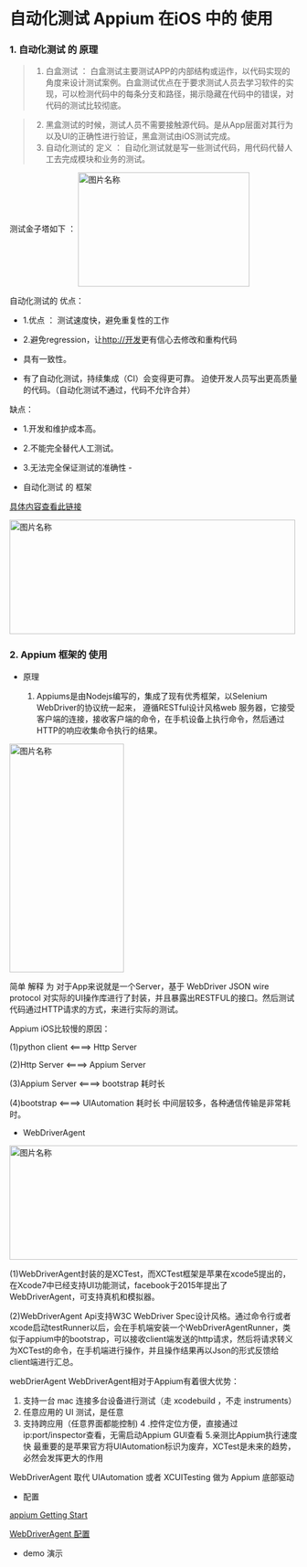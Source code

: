 #      自动化测试 Appium 在iOS 中的 使用

### 1. 自动化测试 的 原理

>  1. 白盒测试 ： 白盒测试主要测试APP的内部结构或运作，以代码实现的角度来设计测试案例。白盒测试优点在于要求测试人员去学习软件的实现，可以检测代码中的每条分支和路径，揭示隐藏在代码中的错误，对代码的测试比较彻底。

>  2. 黑盒测试的时候，测试人员不需要接触源代码。是从App层面对其行为以及UI的正确性进行验证，黑盒测试由iOS测试完成。
>  3. 自动化测试的 定义 ： 自动化测试就是写一些测试代码，用代码代替人工去完成模块和业务的测试。


测试金子塔如下 ： <img src="/Users/yangchaojie/Downloads/工作/记录/md文件/329784-ff379d7a7a202665.png" width = "300" height = "200" alt="图片名称" align=center />

自动化测试的 优点： 

* 1.优点 ： 测试速度快，避免重复性的工作

* 2.避免regression，让<http://开发>更有信心去修改和重构代码
*  具有一致性。
* 有了自动化测试，持续集成（CI）会变得更可靠。
迫使开发人员写出更高质量的代码。（自动化测试不通过，代码不允许合并）

缺点：

* 1.开发和维护成本高。
* 2.不能完全替代人工测试。
* 3.无法完全保证测试的准确性 - 


* 自动化测试 的 框架

 [具体内容查看此链接](http://tmq.qq.com/2016/09/mobile-app-test-automation-framework/)

 <img src="/Users/yangchaojie/Downloads/工作/记录/md文件/1054552-c48679f96e8c1527.jpg" width = "500" height = "200" alt="图片名称" align=center />
 
### 2. Appium 框架的 使用
* 原理

  1.  Appiums是由Nodejs编写的，集成了现有优秀框架，以Selenium WebDriver的协议统一起来，
遵循RESTful设计风格web 服务器，它接受客户端的连接，接收客户端的命令，在手机设备上执行命令，然后通过HTTP的响应收集命令执行的结果。

<img src="/Users/yangchaojie/Downloads/工作/记录/md文件/iphone.png" width = "200" height = "400" alt="图片名称" align=center />

简单 解释 为 对于App来说就是一个Server，基于 WebDriver JSON wire protocol 对实际的UI操作库进行了封装，并且暴露出RESTFUL的接口。然后测试代码通过HTTP请求的方式，来进行实际的测试。

Appium iOS比较慢的原因：

(1)python client <====> Http Server

(2)Http Server <====> Appium Server

(3)Appium Server <====> bootstrap 耗时长

(4)bootstrap <====> UIAutomation 耗时长
中间层较多，各种通信传输是非常耗时。

*   WebDriverAgent

<img src="/Users/yangchaojie/Downloads/工作/记录/md文件/01f1f5fa3e36f4ce4c1b4af186b76bfe.png" width = "600" height = "200" alt="图片名称" align=center />



(1)WebDriverAgent封装的是XCTest，而XCTest框架是苹果在xcode5提出的，在Xcode7中已经支持UI功能测试，facebook于2015年提出了WebDriverAgent，可支持真机和模拟器。

(2)WebDriverAgent Api支持W3C WebDriver Spec设计风格。通过命令行或者xcode启动testRunner以后，会在手机端安装一个WebDriverAgentRunner，类似于appium中的bootstrap，可以接收client端发送的http请求，然后将请求转义为XCTest的命令，在手机端进行操作，并且操作结果再以Json的形式反馈给client端进行汇总。

webDrierAgent
WebDriverAgent相对于Appium有着很大优势：

1. 支持一台 mac 连接多台设备进行测试（走 xcodebuild ，不走 instruments）
2. 任意应用的 UI 测试，是任意
3. 支持跨应用（任意界面都能控制)
4 .控件定位方便，直接通过ip:port/inspector查看，无需启动Appium GUI查看
5.亲测比Appium执行速度快
最重要的是苹果官方将UIAutomation标识为废弃，XCTest是未来的趋势，必然会发挥更大的作用

WebDriverAgent 取代 UIAutomation 或者 XCUITesting 做为 Appium 底部驱动

* 配置

[appium Getting Start](https://github.com/appium/appium/blob/master/docs/en/about-appium/getting-started.md)

[WebDriverAgent 配置]()

* demo 演示